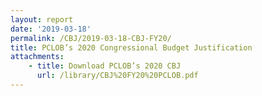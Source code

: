 ```yaml
---
layout: report
date: '2019-03-18'
permalink: /CBJ/2019-03-18-CBJ-FY20/
title: PCLOB’s 2020 Congressional Budget Justification
attachments:
    - title: Download PCLOB’s 2020 CBJ
      url: /library/CBJ%20FY20%20PCLOB.pdf
---
```

